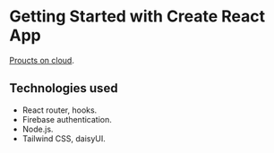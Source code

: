 # Getting Started with Create React App

[Proucts on cloud](https://products-on-cloud.netlify.app/).

## Technologies used
* React router, hooks.
* Firebase authentication.
* Node.js.
* Tailwind CSS, daisyUI.
